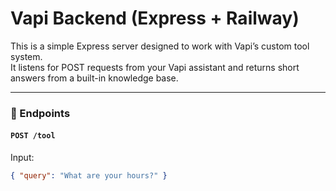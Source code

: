 # Vapi Backend (Express + Railway)

This is a simple Express server designed to work with Vapi’s custom tool system.  
It listens for POST requests from your Vapi assistant and returns short answers from a built-in knowledge base.

---

### 🔧 Endpoints
#### `POST /tool`
Input:
```json
{ "query": "What are your hours?" }

